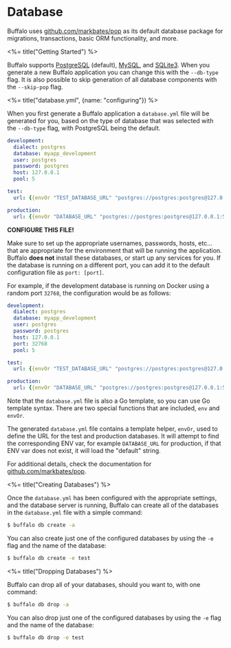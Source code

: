 # Database

Buffalo uses [github.com/markbates/pop](https://github.com/markbates/pop) as its default database package for migrations, transactions, basic ORM functionality, and more.

<%= title("Getting Started") %>

Buffalo supports [PostgreSQL](https://www.postgresql.org/) (default), [MySQL](https://www.mysql.com/), and [SQLite3](https://sqlite.org/). When you generate a new Buffalo application you can change this with the `--db-type` flag. It is also possible to skip generation of all database components with the `--skip-pop` flag.

<%= title("database.yml", {name: "configuring"}) %>

When you first generate a Buffalo application a `database.yml` file will be generated for you, based on the type of database that was selected with the `--db-type` flag, with PostgreSQL being the default.

```yaml
development:
  dialect: postgres
  database: myapp_development
  user: postgres
  password: postgres
  host: 127.0.0.1
  pool: 5

test:
  url: {{envOr "TEST_DATABASE_URL" "postgres://postgres:postgres@127.0.0.1:5432/myapp_test"}}

production:
  url: {{envOr "DATABASE_URL" "postgres://postgres:postgres@127.0.0.1:5432/myapp_production"}}
```

**CONFIGURE THIS FILE!**

Make sure to set up the appropriate usernames, passwords, hosts, etc... that are appropriate for the environment that will be running the application. Buffalo **does not** install these databases, or start up any services for you. If the database is running on a different port, you can add it to the default configuration file as `port: [port]`.

For example, if the development database is running on Docker using a random port `32768`, the configuration would be as follows:

```yaml
development:
  dialect: postgres
  database: myapp_development
  user: postgres
  password: postgres
  host: 127.0.0.1
  port: 32768
  pool: 5

test:
  url: {{envOr "TEST_DATABASE_URL" "postgres://postgres:postgres@127.0.0.1:5432/myapp_test"}}

production:
  url: {{envOr "DATABASE_URL" "postgres://postgres:postgres@127.0.0.1:5432/myapp_production"}}
```

Note that the `database.yml` file is also a Go template, so you can use Go template syntax. There are two special functions that are included, `env` and `envOr`.

The generated `database.yml` file contains a template helper, `envOr`, used to define the URL for the test and production databases. It will attempt to find the corresponding ENV var, for example `DATABASE_URL` for production, if that ENV var does not exist, it will load the "default" string.

For additional details, check the documentation for [github.com/markbates/pop](https://github.com/markbates/pop).


<%= title("Creating Databases") %>

Once the `database.yml` has been configured with the appropriate settings, and the database server is running, Buffalo can create all of the databases in the `database.yml` file with a simple command:

```bash
$ buffalo db create -a
```

You can also create just one of the configured databases by using the `-e` flag and the name of the database:

```bash
$ buffalo db create -e test
```

<%= title("Dropping Databases") %>

Buffalo can drop all of your databases, should you want to, with one command:

```bash
$ buffalo db drop -a
```

You can also drop just one of the configured databases by using the `-e` flag and the name of the database:

```bash
$ buffalo db drop -e test
```

